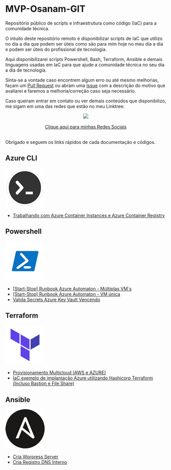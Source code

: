 # MVP-Osanam-GIT
Repositório público de scripts e infraestrutura como código (IaC) para a comunidade técnica.

O intuito deste repositório remoto é disponibilizar scripts de IaC que utilizo no dia a dia que podem ser úteis como são para mim hoje no meu dia a dia e podem ser úteis do profissional de tecnologia.

Aqui disponibilizarei scripts Powershell, Bash, Terraform, Ansible e demais linguagens usadas em IaC para que ajude a comunidade técnica no seu dia a dia de tecnologia.

Sinta-se a vontade caso encontrem algum erro ou até mesmo melhorias, façam um [Pull Request](https://github.com/osanam-giordane/MVP-Osanam-GIT/pulls) ou abram uma [Issue](https://github.com/osanam-giordane/MVP-Osanam-GIT/issues) com a descrição do motivo que avaliarei e faremos a melhoria/correção caso seja necessário.

Caso queiram entrar em contato ou ver demais conteúdos que disponibilizo, me sigam em uma das redes que estão no meu Linktree:

<p align="center">
  <img src="https://user-images.githubusercontent.com/22400043/122412616-19b27a00-cf5c-11eb-88b4-d58d755902c0.png" /> </p>

[<p align="center">Clique aqui para minhas Redes Sociais</p>](https://linktr.ee/osanam.giordane)

<br>
Obrigado e seguem os links rápidos de cada documentação e códigos.

## Azure CLI
![Azure CLI](./images/azcli02.png)
- [Trabalhando com Azure Container Instances e Azure Container Registry](https://github.com/osanam-giordane/MVP-Osanam-GIT/tree/main/Azure_CLI/Containers)
  
 ## Powershell
 ![Powershell](./images/azure_cli.png)
 -  [[Start-Stop] Runbook Azure Automaton - Múltiplas VM´s](https://github.com/osanam-giordane/MVP-Osanam-GIT/tree/main/Powershell/AZURE/Runbook_Automation/Start_Stop_VM/multiple_vms)
 -  [[Start-Stop] Runbook Azure Automaton - VM única](https://github.com/osanam-giordane/MVP-Osanam-GIT/tree/main/Powershell/AZURE/Runbook_Automation/Start_Stop_VM/single_vm)
 -  [Valida Secrets Azure Key Vault Vencendo](https://github.com/osanam-giordane/MVP-Osanam-GIT/tree/main/Powershell/AZURE/Valida_Secrets_vencendo)

## Terraform
![Terraform](./images/terraform.png)
-  [Provisionamento Multicloud (AWS e AZURE)](https://github.com/osanam-giordane/MVP-Osanam-GIT/tree/main/Terraform/IaC%20Multicloud)
-  [IaC exemplo de implantação Azure utilizando Hashicorp Terraform (Incluso Bastion e File Share)](https://github.com/osanam-giordane/MVP-Osanam-GIT/tree/main/Terraform/azure/cria_vm_com_bastion)

## Ansible
![Ansible](./images/ansible.png)
-  [Cria Worpress Server](https://github.com/osanam-giordane/MVP-Osanam-GIT/tree/main/ansible/Cria_Worpress_Server)
-  [Cria Registro DNS Interno](https://github.com/osanam-giordane/MVP-Osanam-GIT/tree/main/ansible/Cria_registro_dns_domain_windows/roles/windowsserver-dns)
